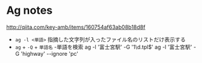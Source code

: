 # Ag notes

http://qiita.com/key-amb/items/160754af63ab08b18d8f

* `ag -l <単語>` 指摘した文字列が入ったファイル名のリストだけ表示する
* `ag` + `-Q` + `単語名` -単語を検索
ag -l '富士宮駅' -G '1\d\.tpl$'
ag -l '富士宮駅' -G 'highway' --ignore 'pc'
